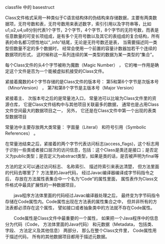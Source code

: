 classfile 中的 basestruct  

Class文件格式采用一种类似于C语言结构体的伪结构来存储数据，主要有两类数据项，无符号数和表，无符号数用来表述数字，索引引用以及字符串等，比如 u1,u2,u4,u8分别代表1个字节，2个字节，4个字节，8个字节的无符号数，而表是任意数量的可变长项组成，是有多个无符号数以及其它的表组成的复合结构，所有表的命名都习惯性地以“_info”结尾，无论是无符号数还是表， 当需要描述同一类型但数量不定的多个数据时， 经常会使用一个前置的容量计数器加若干个连续的数据项的形式， 这时候称这一系列连续的某一类型的数据为某一类型的“集合”。 


每个Class文件的头4个字节被称为魔数（Magic Number） ， 它的唯一作用是确定这个文件是否为一个能被虚拟机接受的Class文件。

紧接着魔数的4个字节存储的是Class文件的版本号： 第5和第6个字节是次版本号（MinorVersion） ， 第7和第8个字节是主版本号（Major Version）


紧接着主、 次版本号之后的是常量池入口， 常量池可以比喻为Class文件里的资源仓库， 它是Class文件结构中与其他项目关联最多的数据， 通常也是占用Class文件空间最大的数据项目之一， 另外， 它还是在Class文件中第一个出现的表类型数据项目 

常量池中主要存放两大类常量： 字面量（Literal） 和符号引用（Symbolic References） 。

在常量池结束之后，紧接着的两个字节代表访问标志(access_flags)，这个标志用于识别一些类或者接口层次的访问信息，包括：这个Class是类还是接口；是否定义为public类型；是否定义为abstract类型，如果是类的话，是否被声明为final等

方法的定义可以通过访问标志、 名称索引、 描述符索引来表达清楚， 但方法里面的代码去哪里了？ 方法里的Java代码， 经过Javac编译器编译成字节码指令之后， 存放在方法属性表集合中一个名为“Code”的属性里面， 属性表作为Class文件格式中最具扩展性的一种数据项目，

　　java程序方法体里面的代码经过Javac编译器处理之后， 最终变为字节码指令存储在Code属性内。Code属性出现在方法表的属性集合之中， 但并非所有的方法表都必须存在这个属性， 譬如接口或者抽象类中的方法就不存在Code属性。

　　Code属性是Class文件中最重要的一个属性， 如果把一个Java程序中的信息分为代码（Code， 方法体里面的Java代码） 和元数据（Metadata， 包括类、 字段、 方法定义及其他信息） 两部分， 那么在整个Class文件里， Code属性用于描述代码， 所有的其他数据项目都用于描述元数据。

